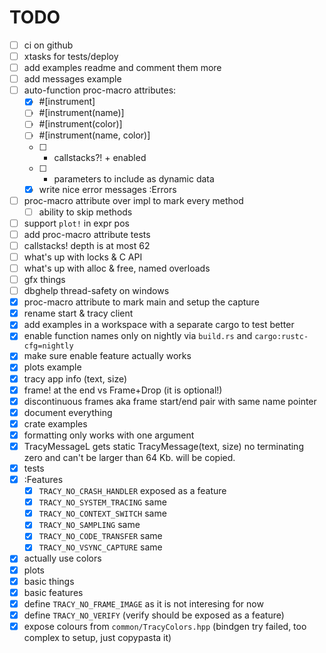 # TODO

- [ ] ci on github
- [ ] xtasks for tests/deploy
- [ ] add examples readme and comment them more
- [ ] add messages example
- [ ] auto-function proc-macro attributes:
	- [x] #[instrument]
	- [ ] #[instrument(name)]
	- [ ] #[instrument(color)]
	- [ ] #[instrument(name, color)]
	- [ ] + callstacks?! + enabled
	- [ ] + parameters to include as dynamic data
	- [x] write nice error messages :Errors
- [ ] proc-macro attribute over impl to mark every method
	- [ ] ability to skip methods
- [ ] support `plot!` in expr pos
- [ ] add proc-macro attribute tests
- [ ] callstacks! depth is at most 62
- [ ] what's up with locks & C API
- [ ] what's up with alloc & free, named overloads
- [ ] gfx things
- [ ] dbghelp thread-safety on windows
- [x] proc-macro attribute to mark main and setup the capture
- [x] rename start & tracy client
- [x] add examples in a workspace with a separate cargo to test better
- [x] enable function names only on nightly via `build.rs` and `cargo:rustc-cfg=nightly`
- [x] make sure enable feature actually works
- [x] plots example
- [x] tracy app info (text, size)
- [x] frame! at the end vs Frame+Drop (it is optional!)
- [x] discontinuous frames aka frame start/end pair with same name pointer
- [x] document everything
- [x] crate examples
- [x] formatting only works with one argument
- [x] TracyMessageL gets static
      TracyMessage(text, size) no terminating zero and can't be larger than 64 Kb. will be copied.
- [x] tests
- [x] :Features
	- [x] `TRACY_NO_CRASH_HANDLER`  exposed as a feature
	- [x] `TRACY_NO_SYSTEM_TRACING` same
	- [x] `TRACY_NO_CONTEXT_SWITCH` same
	- [x] `TRACY_NO_SAMPLING`       same
	- [x] `TRACY_NO_CODE_TRANSFER`  same
	- [x] `TRACY_NO_VSYNC_CAPTURE`  same
- [x] actually use colors
- [x] plots
- [x] basic things
- [x] basic features
- [x] define `TRACY_NO_FRAME_IMAGE` as it is not interesing for now
- [x] define `TRACY_NO_VERIFY` (verify should be exposed as a feature)
- [x] expose colours from `common/TracyColors.hpp` (bindgen try
      failed, too complex to setup, just copypasta it)

